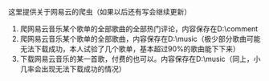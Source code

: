 这里提供关于网易云的爬虫（如果以后还有写会继续更新）
1. 爬网易云音乐某个歌单的全部歌曲的全部热门评论，内容保存在D:\\comment
2. 爬网易云音乐某个歌单的全部歌曲，内容保存在D:\\music（极少部分歌曲可能无法下载成功，本人试验了几个歌单，基本超过90%的歌曲能下下来）
3. 下载网易云音乐的某一首歌，付费的也可以。内容保存在D:\\music（同上，小几率会出现无法下载成功的情况）